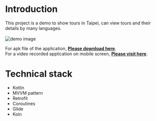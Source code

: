 # Introduction
This project is a demo to show tours in Taipei, can view tours and their details by many languages.</br></br>
![demo image](https://i.imgur.com/PlyX6OM.png)

For apk file of the application, [**Please download here**](https://drive.google.com/file/d/1ERuVVpecehWPibR56W8hT3P16vfwQADt/view?usp=sharing).</br>
For a video recorded application on mobile screen, [**Please visit here**](https://youtube.com/shorts/RNcjd-vEVYc?feature=share).</br>

# Technical stack
- Kotlin
- MVVM pattern
- Retrofit
- Coroutines
- Glide
- Koin
